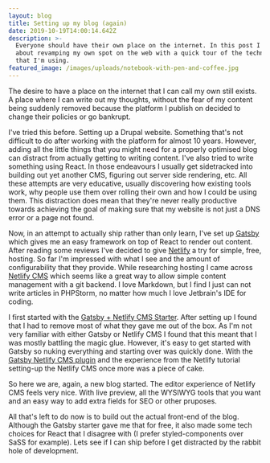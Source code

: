 ```yaml
---
layout: blog
title: Setting up my blog (again)
date: 2019-10-19T14:00:14.642Z
description: >-
  Everyone should have their own place on the internet. In this post I talk
  about revamping my own spot on the web with a quick tour of the technologies
  that I'm using.
featured_image: /images/uploads/notebook-with-pen-and-coffee.jpg
---
```


The desire to have a place on the internet that I can call my own still exists. A place where I can write out my thoughts, without the fear of my content being suddenly removed because the platform I publish on decided to change their policies or go bankrupt.

I've tried this before. Setting up a Drupal website. Something that's not difficult to do after working with the platform for almost 10 years. However, adding all the little things that you might need for a properly optimised blog can distract from actually getting to writing content. I've also tried to write something using React. In those endeavours I usually get sidetracked into building out yet another CMS, figuring out server side rendering, etc. All these attempts are very educative, usually discovering how existing tools work, why people use them over rolling their own and how I could be using them. This distraction does mean that they're never really productive towards achieving the goal of making sure that my website is not just a DNS error or a page not found.

Now, in an attempt to actually ship rather than only learn, I've set up [Gatsby](https://www.gatsbyjs.org/) which gives me an easy framework on top of React to render out content. After reading some reviews I've decided to give [Netlify](https://www.netlify.com/) a try for simple, free, hosting. So far I'm impressed with what I see and the amount of configurability that they provide. While researching hosting I came across [Netlify CMS](https://www.netlifycms.org/) which seems like a great way to allow simple content management with a git backend. I love Markdown, but I find I just can not write articles in PHPStorm, no matter how much I love Jetbrain's IDE for coding.

I first started with the [Gatsby + Netlify CMS Starter](https://github.com/netlify-templates/gatsby-starter-netlify-cms). After setting up I found that I had to remove most of what they gave me out of the box. As I'm not very familiar with either Gatsby or Netlify CMS I found that this meant that I was mostly battling the magic glue. However, it's easy to get started with Gatsby so nuking everything and starting over was quickly done. With the [Gatsby Netlify CMS plugin](https://www.npmjs.com/package/gatsby-plugin-netlify-cms) and the experience from the Netlify tutorial setting-up the Netlify CMS once more was a piece of cake.

So here we are, again, a new blog started. The editor experience of Netlify CMS feels very nice. With live preview, all the WYSIWYG tools that you want and an easy way to add extra fields for SEO or other pruposes.

All that's left to do now is to build out the actual front-end of the blog. Although the Gatsby starter gave me that for free, it also made some tech choices for React that I disagree with (I prefer styled-components over SaSS for example). Lets see if I can ship before I get distracted by the rabbit hole of development.
